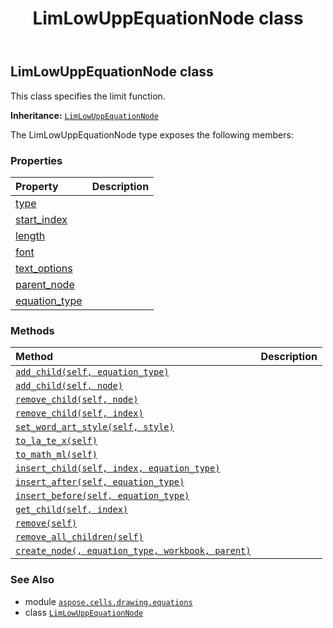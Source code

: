﻿---
title: LimLowUppEquationNode class
second_title: Aspose.Cells for Python via .NET API References
description: 
type: docs
weight: 120
url: /aspose.cells.drawing.equations/limlowuppequationnode/
is_root: false
---

## LimLowUppEquationNode class

This class specifies the limit function.



**Inheritance:** [`LimLowUppEquationNode`](/cells/python-net/aspose.cells.drawing.equations/limlowuppequationnode)



The LimLowUppEquationNode type exposes the following members:

### Properties
| Property | Description |
| :- | :- |
| [type](/cells/python-net/aspose.cells.drawing.equations/limlowuppequationnode/type) |  |
| [start_index](/cells/python-net/aspose.cells.drawing.equations/limlowuppequationnode/start_index) |  |
| [length](/cells/python-net/aspose.cells.drawing.equations/limlowuppequationnode/length) |  |
| [font](/cells/python-net/aspose.cells.drawing.equations/limlowuppequationnode/font) |  |
| [text_options](/cells/python-net/aspose.cells.drawing.equations/limlowuppequationnode/text_options) |  |
| [parent_node](/cells/python-net/aspose.cells.drawing.equations/limlowuppequationnode/parent_node) |  |
| [equation_type](/cells/python-net/aspose.cells.drawing.equations/limlowuppequationnode/equation_type) |  |


### Methods
| Method | Description |
| :- | :- |
| [`add_child(self, equation_type)`](/cells/python-net/aspose.cells.drawing.equations/limlowuppequationnode/add_child/#aspose.cells.drawing.equations.equationnodetype) |  |
| [`add_child(self, node)`](/cells/python-net/aspose.cells.drawing.equations/limlowuppequationnode/add_child/#aspose.cells.drawing.equations.equationnode) |  |
| [`remove_child(self, node)`](/cells/python-net/aspose.cells.drawing.equations/limlowuppequationnode/remove_child/#aspose.cells.drawing.equations.equationnode) |  |
| [`remove_child(self, index)`](/cells/python-net/aspose.cells.drawing.equations/limlowuppequationnode/remove_child/#int) |  |
| [`set_word_art_style(self, style)`](/cells/python-net/aspose.cells.drawing.equations/limlowuppequationnode/set_word_art_style/#aspose.cells.drawing.presetwordartstyle) |  |
| [`to_la_te_x(self)`](/cells/python-net/aspose.cells.drawing.equations/limlowuppequationnode/to_la_te_x/#) |  |
| [`to_math_ml(self)`](/cells/python-net/aspose.cells.drawing.equations/limlowuppequationnode/to_math_ml/#) |  |
| [`insert_child(self, index, equation_type)`](/cells/python-net/aspose.cells.drawing.equations/limlowuppequationnode/insert_child/#int-aspose.cells.drawing.equations.equationnodetype) |  |
| [`insert_after(self, equation_type)`](/cells/python-net/aspose.cells.drawing.equations/limlowuppequationnode/insert_after/#aspose.cells.drawing.equations.equationnodetype) |  |
| [`insert_before(self, equation_type)`](/cells/python-net/aspose.cells.drawing.equations/limlowuppequationnode/insert_before/#aspose.cells.drawing.equations.equationnodetype) |  |
| [`get_child(self, index)`](/cells/python-net/aspose.cells.drawing.equations/limlowuppequationnode/get_child/#int) |  |
| [`remove(self)`](/cells/python-net/aspose.cells.drawing.equations/limlowuppequationnode/remove/#) |  |
| [`remove_all_children(self)`](/cells/python-net/aspose.cells.drawing.equations/limlowuppequationnode/remove_all_children/#) |  |
| [`create_node(, equation_type, workbook, parent)`](/cells/python-net/aspose.cells.drawing.equations/limlowuppequationnode/create_node/#aspose.cells.drawing.equations.equationnodetype-aspose.cells.workbook-aspose.cells.drawing.equations.equationnode) |  |



### See Also
* module [`aspose.cells.drawing.equations`](..)
* class [`LimLowUppEquationNode`](/cells/python-net/aspose.cells.drawing.equations/limlowuppequationnode)
